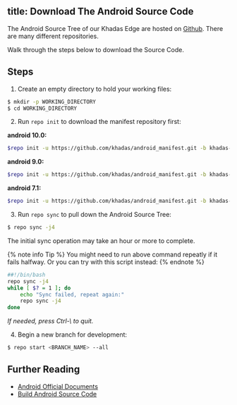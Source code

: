 title: Download The Android Source Code
---

The Android Source Tree of our Khadas Edge are hosted on [Github](https://www.github.com/khadas). There are many different repositories.

Walk through the steps below to download the Source Code. 

## Steps

1) Create an empty directory to hold your working files:

```sh
$ mkdir -p WORKING_DIRECTORY
$ cd WORKING_DIRECTORY
```

2) Run `repo init` to download the manifest repository first:

**android 10.0:**

```sh
$repo init -u https://github.com/khadas/android_manifest.git -b khadas-edge-Qt
```

**android 9.0:**

```sh
$repo init -u https://github.com/khadas/android_manifest.git -b khadas-edge-pie
```

**android 7.1:**

```sh
$repo init -u https://github.com/khadas/android_manifest.git -b khadas-edge-nougat
```

3) Run `repo sync` to pull down the Android Source Tree:

```sh
$ repo sync -j4
```
The initial sync operation may take an hour or more to complete.

{% note info Tip %}
You might need to run above command repeatly if it fails halfway. Or you can try with this script instead:
{% endnote %}

```sh
##!/bin/bash
repo sync -j4
while [ $? = 1 ]; do
	echo "Sync failed, repeat again:"
	repo sync -j4
done
```
*If needed, press Ctrl-\ to quit.*

4) Begin a new branch for development:

```sh
$ repo start <BRANCH_NAME> --all
```

## Further Reading
* [Android Official Documents](https://source.android.com/source/downloading.html)
* [Build Android Source Code](/android/vim1/BuildAndroid.html)
